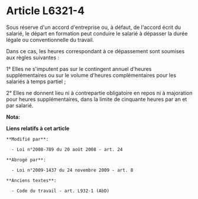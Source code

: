 # Article L6321-4

Sous réserve d'un accord d'entreprise ou, à défaut, de l'accord écrit du salarié, le départ en formation peut conduire le
salarié à dépasser la durée légale ou conventionnelle du travail.

Dans ce cas, les heures correspondant à ce dépassement sont soumises aux règles suivantes :

1° Elles ne s'imputent pas sur le contingent annuel d'heures supplémentaires ou sur le volume d'heures complémentaires pour
les salariés à temps partiel ;

2° Elles ne donnent lieu ni à contrepartie obligatoire en repos ni à majoration pour heures supplémentaires, dans la limite
de cinquante heures par an et par salarié.

**Nota:**



**Liens relatifs à cet article**

	**Modifié par**:

	  - Loi n°2008-789 du 20 août 2008 - art. 24

	**Abrogé par**:

	  - Loi n°2009-1437 du 24 novembre 2009 - art. 8

	**Anciens textes**:

	  - Code du travail - art. L932-1 (AbD)
